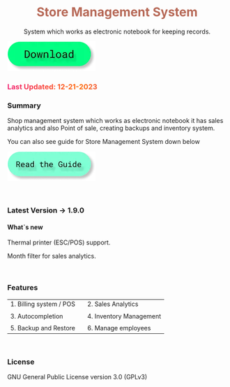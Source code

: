<h1 style="color: #b76957;" align="center">Store Management System</h1>
<p align = "center">System which works as electronic notebook for keeping records.</p>

<a target="_blank" href="https://mega.nz/file/JnsznQJA#rda5OJ-nZHluu1IIzm03Q5d3d05adXftrmsVG-7q_gg"><img src="/public/images/btn.d.webp" alt=""></a>

<h3 style="background: linear-gradient(to right, #f32170, #ff6b08, #cf23cf, #ef8c22); -webkit-text-fill-color: transparent; background-clip: text; -webkit-background-clip: text; padding-right: 3.5px;">Last Updated: 12-21-2023</h3>

### Summary

Shop management system which works as electronic notebook it has sales analytics and also Point of sale, creating backups and inventory system.

You can also see guide for Store Management System down below

<a href="../sms_docs/"><img src="/public/images/btn.g.webp" alt=""></a>

<br>

### Latest Version -> 1.9.0

#### What`s new

Thermal printer (ESC/POS) support.

Month filter for sales analytics.

<br>

### Features

|                                    |     |                                         |
| ---------------------------------- | --- | --------------------------------------- |
| 1. Billing system / POS            |     | 2. Sales Analytics                      |
|                                    |     |                                         |
| 3. Autocompletion                  |     | 4. Inventory Management                 |
|                                    |     |                                         |
| 5. Backup and Restore              |     | 6. Manage employees                     |

<br>

### License

GNU General Public License version 3.0 (GPLv3)
